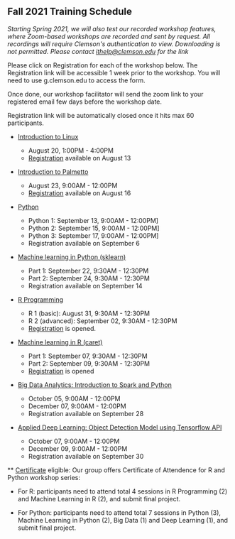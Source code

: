 ## Fall 2021 Training Schedule

*Starting Spring 2021, we will also test our recorded workshop features, 
where Zoom-based workshops are recorded and sent by request. All recordings will 
require Clemson's authentication to view. Downloading is not permitted. Please contact ithelp@clemson.edu for the link* 

Please click on Registration for each of the workshop below. The Registration link will be accessible 1 week prior to the workshop. You will need to use g.clemson.edu to access the form.

Once done, our workshop facilitator will send the zoom link to your registered email few days before the workshop date.

Registration link will be automatically closed once it hits max 60 participants.

- [Introduction to Linux](workshop.md#introduction-to-linux)  
    - August 20, 1:00PM - 4:00PM
    - [Registration](https://docs.google.com/forms/d/e/1FAIpQLSeP5l9HeY6YWVN6D10kzJdHRn3_ZTX-Cg2AeJb9Y-12sH_27w/viewform) available on August 13
   
- [Introduction to Palmetto](workshop.md#introduction-to-research-computing-on-palmetto-cluster)
    - August 23, 9:00AM - 12:00PM
    - [Registration](https://docs.google.com/forms/d/e/1FAIpQLScF_FFYrvpjtzKs0qbbpVSipbbH46tHE83js9z6eC8JeF_f2A/viewform) available on August 16
    
 - [Python](workshop.md#introduction-to-programming-in-python)
    - Python 1: September 13, 9:00AM - 12:00PM]
    - Python 2: September 15, 9:00AM - 12:00PM]
    - Python 3: September 17, 9:00AM - 12:00PM]
    - Registration available on September 6

- [Machine learning in Python (sklearn)](workshop.md#machine-learning-in-python)
    - Part 1: September 22, 9:30AM - 12:30PM
    - Part 2: September 24, 9:30AM - 12:30PM
    - Registration available on September 14

- [R Programming](workshop.md#introduction-to-data-science-using-r)
    - R 1 (basic): August 31, 9:30AM - 12:30PM
    - R 2 (advanced): September 02, 9:30AM - 12:30PM
    - [Registration](https://docs.google.com/forms/d/e/1FAIpQLSeF5ZhMyq7h0iPFKRGLKhChGSEgfpaWVwH0VFaGvin7HNF8Yw/viewform?vc=0&c=0&w=1&flr=0&usp=mail_form_link) is opened.
        
- [Machine learning in R (caret)](workshop.md#machine-learning-in-r)
    - Part 1: September 07, 9:30AM - 12:30PM
    - Part 2: September 09, 9:30AM - 12:30PM
    - [Registration](https://docs.google.com/forms/d/e/1FAIpQLSeOqN9V5mnfJmvh9sYfoF5kgQ-_Ui6WtmBCYyBp70-jGVZCgg/viewform) is opened
   
- [Big Data Analytics: Introduction to Spark and Python](workshop.md#introduction-to-big-data-analytics-using-sparkpython)    
    - October 05, 9:00AM - 12:00PM
    - December 07, 9:00AM - 12:00PM
    - Registration available on September 28
    
- [Applied Deep Learning: Object Detection Model using Tensorflow API](workshop.md#introduction-to-applied-deep-learning-object-detection-model-using-tensorflow-api)
    - October 07, 9:00AM - 12:00PM
    - December 09, 9:00AM - 12:00PM
    - Registration available on September 30

** [Certificate](https://www.palmetto.clemson.edu/palmetto/training/certificates/) eligible:
Our group offers Certificate of Attendence for R and Python workshop series:

- For R: participants need to attend total 4 sessions in R Programming (2) and Machine Learning in R (2), and submit final project.

- For Python: participants need to attend total 7 sessions in Python (3), Machine Learning in Python (2), Big Data (1) and Deep Learning (1), and submit final project.
